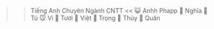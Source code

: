 >> Tiếng Anh Chuyên Ngành CNTT <<
😺 Anhh Phapp
🦮 Nghĩa
🐸 Tú
🐭 Vi
🦉 Tươi
🐂 Việt
🦧 Trọng
🐄 Thủy
🐴 Quân